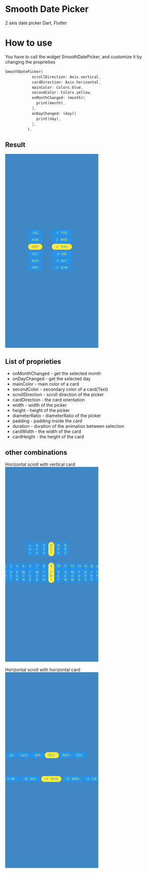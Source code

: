 # Smooth Date Picker
2 axis date picker Dart, Flutter





# How to use

You have to call the widget SmoothDatePicker, and customize it by changing the proprieties

```dart
SmoothDatePicker(
            scrollDirection: Axis.vertical,
            cardDirection: Axis.horizontal,
            mainColor: Colors.blue,
            secondColor: Colors.yellow,
            onMonthChanged: (month){
              print(month),
            },
            onDayChanged: (day){
              print(day),
            },
          ),
```
## Result

<img width="300" alt="Picker Example" src="https://github.com/VladRizea/referenceimages/blob/master/example.jpg">

## List of proprieties

* onMonthChanged - get the selected month
* onDayChanged - get the selected day
* mainColor - main color of a card
* secondColor - secondary color of a card(Text)
* scrollDirection - scroll direction of the picker
* cardDirection - the card orientation
* width - width of the picker
* height - height of the picker
* diameterRatio - diameterRatio of the picker
* padding - padding inside the card
* duration - duration of the animation between selection
* cardWidth - the width of the card
* cardHeight - the height of the card

## other combinations
Horizontal scroll with vertical card
<img width="300" alt="Picker Example" src="https://github.com/VladRizea/referenceimages/blob/master/horizontal%20but%20vertical.jpg">

Horizontal scroll with horizontal card
<img width="300" alt="Picker Example" src="https://github.com/VladRizea/referenceimages/blob/master/horizontal%20horizontal.jpg">


